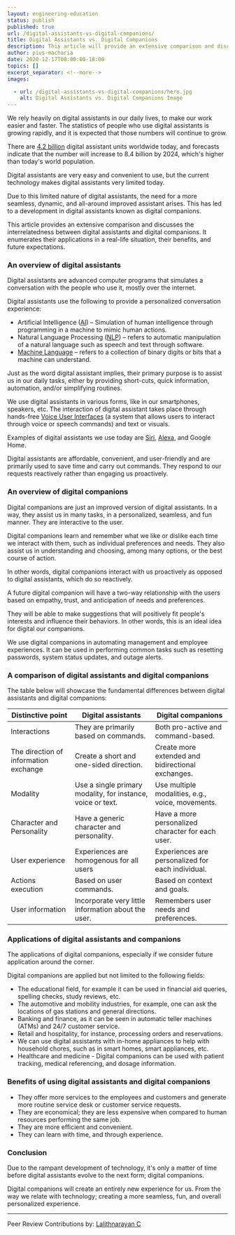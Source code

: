 ```yaml
---
layout: engineering-education
status: publish
published: true
url: /digital-assistants-vs-digital-companions/
title: Digital Assistants vs. Digital Companions
description: This article will provide an extensive comparison and discussion on the interrelatedness between digital assistants and digital companions. 
author: pius-macharia
date: 2020-12-17T00:00:00-18:00
topics: []
excerpt_separator: <!--more-->
images:

  - url: /digital-assistants-vs-digital-companions/hero.jpg
    alt: Digital Assistants vs. Digital Companions Image
---
```

We rely heavily on digital assistants in our daily lives, to make our work easier and faster. The statistics of people who use digital assistants is growing rapidly, and it is expected that those numbers will continue to grow.
<!--more-->
There are [4.2 billion](https://www.statista.com/statistics/973815/worldwide-digital-voice-assistant-in-use/#) digital assistant units worldwide today, and forecasts indicate that the number will increase to 8.4 billion by 2024, which's higher than today's world population.

Digital assistants are very easy and convenient to use, but the current technology makes digital assistants very limited today. 

Due to this limited nature of digital assistants, the need for a more seamless, dynamic, and all-around improved assistant arises. This has led to a development in digital assistants known as digital companions.

This article provides an extensive comparison and discusses the interrelatedness between digital assistants and digital companions. It enumerates their applications in a real-life situation, their benefits, and future expectations.


### An overview of digital assistants
Digital assistants are advanced computer programs that simulates a conversation with the people who use it, mostly over the internet. 

Digital assistants use the following to provide a personalized conversation experience:
- Artificial Intelligence ([AI](https://www.section.io/engineering-education/artificial-intelligence-future/)) – Simulation of human intelligence through programming in a machine to mimic human actions.
- Natural Language Processing ([NLP](https://machinelearningmastery.com/natural-language-processing/)) – refers to automatic manipulation of a natural language such as speech and text through software.
- [Machine Language](https://www.computerhope.com/jargon/m/machlang.htm) – refers to a collection of binary digits or bits that a machine can understand.

Just as the word digital assistant implies, their primary purpose is to assist us in our daily tasks, either by providing short-cuts, quick information, automation, and/or simplifying routines.

We use digital assistants in various forms, like in our smartphones, speakers, etc. The interaction of digital assistant takes place through hands-free [Voice User Interfaces](https://www.interaction-design.org/literature/topics/voice-user-interfaces) (a system that allows users to interact through voice or speech commands) and text or visuals. 

Examples of digital assistants we use today are [Siri](https://www.apple.com/siri/), [Alexa](https://www.cnet.com/news/what-is-alexa/), and Google Home.

Digital assistants are affordable, convenient, and user-friendly and are primarily used to save time and carry out commands. They respond to our requests reactively rather than engaging us proactively.

### An overview of digital companions
Digital companions are just an improved version of digital assistants. In a way, they assist us in many tasks, in a personalized, seamless, and fun manner. They are interactive to the user. 
 
Digital companions learn and remember what we like or dislike each time we interact with them, such as individual preferences and needs. They also assist us in understanding and choosing, among many options, or the best course of action. 
 
In other words, digital companions interact with us proactively as opposed to digital assistants, which do so reactively.
 
A future digital companion will have a two-way relationship with the users based on empathy, trust, and anticipation of needs and preferences. 
 
They will be able to make suggestions that will positively fit people's interests and influence their behaviors. In other words, this is an ideal idea for digital our companions.
 
We use digital companions in automating management and employee experiences. It can be used in performing common tasks such as resetting passwords, system status updates, and outage alerts.

### A comparison of digital assistants and digital companions
The table below will showcase the fundamental differences between digital assistants and digital companions:

| Distinctive point | Digital assistants | Digital companions |
| --- | --- | --- |
| Interactions | They are primarily based on commands. | Both pro-active and command-based. |
| The direction of information exchange | Create a short and one-sided direction. | Create more extended and bidirectional exchanges. |
| Modality | Use a single primary modality, for instance, voice or text. | Use multiple modalities, e.g., voice, movements. |
| Character and Personality | Have a generic character and personality. | Have a more personalized character for each user. |
| User experience | Experiences are homogenous for all users | Experiences are personalized for each individual. |
| Actions execution | Based on user commands. | Based on context and goals. |
| User information | Incorporate very little information about the user. | Remembers user needs and preferences. |

### Applications of digital assistants and companions
The applications of digital companions, especially if we consider future application around the corner. 

Digital companions are applied but not limited to the following fields:
- The educational field, for example it can be used in financial aid queries, spelling checks, study reviews, etc.
- The automotive and mobility industries, for example, one can ask the locations of gas stations and general directions.
- Banking and finance, as it can be seen in automatic teller machines (ATMs) and 24/7 customer service.
- Retail and hospitality, for instance, processing orders and reservations.
- We can use digital assistants with in-home appliances to help with household chores, such as in smart homes, smart appliances, etc.
- Healthcare and medicine - Digital companions can be used with patient tracking, medical referencing, and dosage information.

### Benefits of using digital assistants and digital companions
- They offer more services to the employees and customers and generate more routine service desk or customer service requests.
- They are economical; they are less expensive when compared to human resources performing the same job.
- They are more efficient and convenient.
- They can learn with time, and through experience.

### Conclusion
Due to the rampant development of technology, it's only a matter of time before digital assistants evolve to the next form; digital companions. 

Digital companions will create an entirely new experience for us. From the way we relate with technology; creating a more seamless, fun, and overall personalized experience.

---
Peer Review Contributions by: [Lalithnarayan C](/authors/lalithnarayan-c/)
